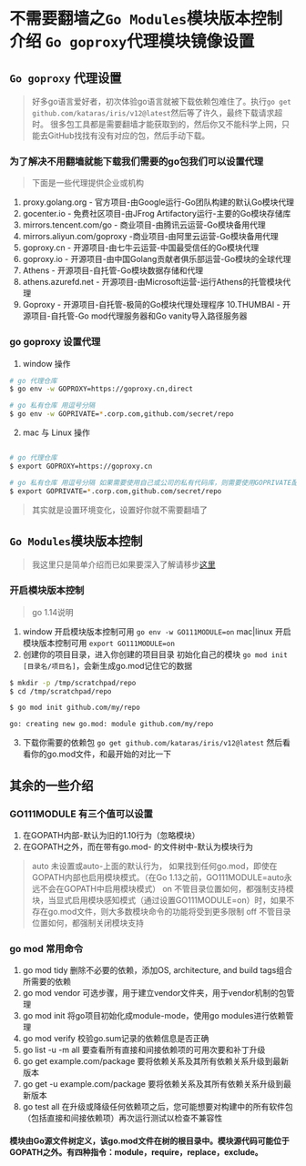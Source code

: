 # 不需要翻墙之`Go Modules`模块版本控制介绍 `Go goproxy`代理模块镜像设置

## `Go goproxy` 代理设置

> 好多go语言爱好者，初次体验go语言就被下载依赖包难住了。执行`go get github.com/kataras/iris/v12@latest`然后等了许久，最终下载请求超时。
> 很多包工具都是需要翻墙才能获取到的，然后你又不能科学上网，只能去GitHub找找有没有对应的包，然后手动下载。

### 为了解决不用翻墙就能下载我们需要的go包我们可以设置代理

> 下面是一些代理提供企业或机构

1. proxy.golang.org - 官方项目-由Google运行-Go团队构建的默认Go模块代理
2. gocenter.io - 免费社区项目-由JFrog Artifactory运行-主要的Go模块存储库
3. mirrors.tencent.com/go - 商业项目-由腾讯云运营-Go模块备用代理
4. mirrors.aliyun.com/goproxy -商业项目-由阿里云运营-Go模块备用代理
5. goproxy.cn - 开源项目-由七牛云运营-中国最受信任的Go模块代理
6. goproxy.io - 开源项目-由中国Golang贡献者俱乐部运营-Go模块的全球代理
7. Athens - 开源项目-自托管-Go模块数据存储和代理
8. athens.azurefd.net - 开源项目-由Microsoft运营-运行Athens的托管模块代理
9. Goproxy - 开源项目-自托管-极简的Go模块代理处理程序
10.THUMBAI - 开源项目-自托管-Go mod代理服务器和Go vanity导入路径服务器

### go goproxy 设置代理

1. window 操作

```bash
# go 代理仓库
$ go env -w GOPROXY=https://goproxy.cn,direct 

# go 私有仓库 用逗号分隔
$ go env -w GOPRIVATE=*.corp.com,github.com/secret/repo

```

2. mac 与 Linux 操作

```bash

# go 代理仓库
$ export GOPROXY=https://goproxy.cn

# go 私有仓库 用逗号分隔 如果需要使用自己或公司的私有代码库，则需要使用GOPRIVATE配置私有库或项目的地址
$ export GOPRIVATE=*.corp.com,github.com/secret/repo

```

> 其实就是设置环境变化，设置好你就不需要翻墙了

## `Go Modules`模块版本控制

> 我这里只是简单介绍而已如果要深入了解请移步[这里](https://github.com/golang/go/wiki/Modules)

### 开启模块版本控制

> go 1.14说明

1. window 开启模块版本控制可用 `go env -w GO111MODULE=on` mac|linux 开启模块版本控制可用 `export GO111MODULE=on`
2. 创建你的项目目录，进入你创建的项目目录 初始化自己的模块 `go mod init [目录名/项目名]`，会新生成go.mod记住它的数据
```bash
$ mkdir -p /tmp/scratchpad/repo
$ cd /tmp/scratchpad/repo

$ go mod init github.com/my/repo

go: creating new go.mod: module github.com/my/repo

```

3. 下载你需要的依赖包 `go get github.com/kataras/iris/v12@latest` 然后看看你的go.mod文件，和最开始的对比一下


## 其余的一些介绍

### GO111MODULE 有三个值可以设置

1. 在GOPATH内部-默认为旧的1.10行为（忽略模块）
2. 在GOPATH之外，而在带有go.mod- 的文件树中-默认为模块行为

> auto 未设置或auto-上面的默认行为， 如果找到任何go.mod，即使在GOPATH内部也启用模块模式。（在Go 1.13之前，GO111MODULE=auto永远不会在GOPATH中启用模块模式）
> on 不管目录位置如何，都强制支持模块，当显式启用模块感知模式（通过设置GO111MODULE=on）时，如果不存在go.mod文件，则大多数模块命令的功能将受到更多限制
> off 不管目录位置如何，都强制关闭模块支持

### go mod 常用命令

1. go mod tidy 删除不必要的依赖，添加OS, architecture, and build tags组合所需要的依赖
2. go mod vendor 可选步骤，用于建立vendor文件夹，用于vendor机制的包管理
3. go mod init 将go项目初始化成module-mode，使用go modules进行依赖管理
4. go mod verify 校验go.sum记录的依赖信息是否正确
5. go list -u -m all 要查看所有直接和间接依赖项的可用次要和补丁升级
6. go get example.com/package 要将依赖关系及其所有依赖关系升级到最新版本
7. go get -u example.com/package 要将依赖关系及其所有依赖关系升级到最新版本
8. go test all 在升级或降级任何依赖项之后，您可能想要对构建中的所有软件包（包括直接和间接依赖项）再次运行测试以检查不兼容性

#### 模块由Go源文件树定义，该go.mod文件在树的根目录中。模块源代码可能位于GOPATH之外。有四种指令：module，require，replace，exclude。